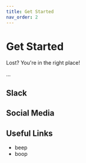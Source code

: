 ```yaml
---
title: Get Started
nav_order: 2
---
```


# Get Started
Lost? You're in the right place!

...

## Slack

## Social Media

## Useful Links
- beep
- boop
